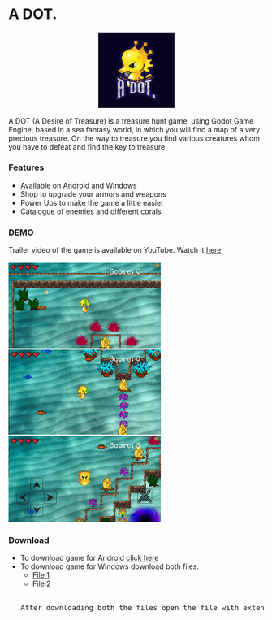 # A DOT.

<p align="center">
	<img src="https://github.com/IITian20/A-DOT/blob/master/Project/Game_Icon.png?raw=true" width="150px">
</p>

A DOT (A Desire of Treasure) is a treasure hunt game, using Godot Game Engine, based in a sea fantasy world, in which you will find a map of a very precious treasure. On the way to treasure you find various creatures whom you have to defeat and find the key to treasure.

### Features
- Available on Android and Windows
- Shop to upgrade your armors and weapons
- Power Ups to make the game a little easier
- Catalogue of enemies and different corals

### DEMO
Trailer video of the game is available on YouTube. Watch it [here](https://www.youtube.com/watch?v=Gh4qMadVl_s)
<br><br>
<img src="https://github.com/IITian20/A-DOT/blob/master/Game_Shots/Pic1.png?raw=true" width=300px>
<br>
<img src="https://github.com/IITian20/A-DOT/blob/master/Game_Shots/Pic2.png?raw=true" width=300px>
<br>
<img src="https://github.com/IITian20/A-DOT/blob/master/Game_Shots/Pic3.jpg?raw=true" width=300px>

### Download
- To download game for Android [click here](https://github.com/IITian20/A-DOT/raw/master/Android/A%20DOT.apk)
- To download game for Windows download both files:
	* [File 1](https://github.com/IITian20/A-DOT/raw/master/Windows/A%20DOT.exe)
	* [File 2](https://github.com/IITian20/A-DOT/raw/master/Windows/A%20DOT.pck)
  <br>
  <pre>After downloading both the files open the file with extension .exe to play the game.</pre>

